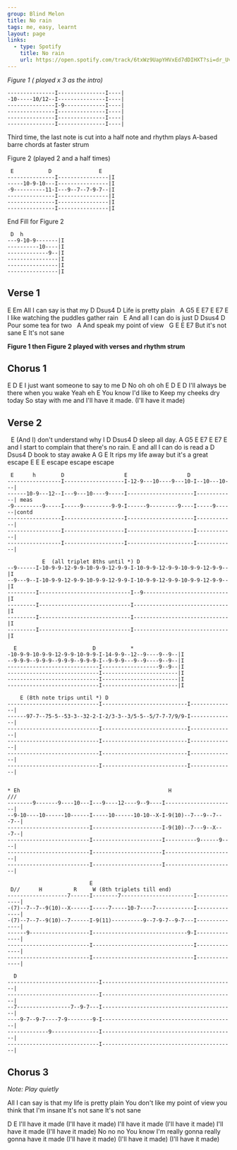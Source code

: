 ```yaml
---
group: Blind Melon
title: No rain
tags: me, easy, learnt
layout: page
links: 
  - type: Spotify
    title: No rain
    url: https://open.spotify.com/track/6txWz9UapYHVxEd7dDIHXT?si=dr_Uv1ltSIW0qW_T_d9-Rw
---
```


*Figure 1 ( played x 3 as the intro)*

```chordpro
---------------I---------------I----|
-10-----10/12--I---------------I----|
---------------I-9-------------I----|
---------------I---------------I----|
---------------I---------------I----|
---------------I---------------I----|
```

Third time, the last note is cut into a half note and rhythm plays A-based barre chords at faster strum

Figure 2 (played 2 and a half times)

```chordpro
 E           D               E
---------------I----------------|I
-----10-9-10---I----------------|I
-9----------11-I---9--7--7-9-7--|I
---------------I----------------|I
---------------I----------------|I
---------------I----------------|I
```

End Fill for Figure 2

```chordpro
 D  h
---9-10-9-------|I
----------10----|I
-------------9--|I
----------------|I
----------------|I
----------------|I
```

## Verse 1

E                       Em
All I can say is that my
D                     Dsus4 D
Life is pretty plain
&nbsp; A                         G5     E    E7 E E7 E
I like watching the puddles gather rain
&nbsp;   E
And all I can do is just
D                     Dsus4 D
Pour some tea for two
&nbsp;   A
And speak my point of view
&nbsp;   G        E    E E7
But it's not sane
E
It's not sane

**Figure 1 then Figure 2 played with verses and rhythm strum**

## Chorus 1

E           D          E
I just want someone to say to me
D
No oh oh oh
E             D              E         D
I'll always be there when you wake     Yeah eh
E
You know I'd like to
Keep my cheeks dry today
So stay with me and I'll have it made.
(I'll have it made)

## Verse 2

&nbsp;       E
(And I) don't understand why I
D             Dsus4 D
sleep all day.
      A                      G5         E     E7 E E7 E
and I start to complain that there's no rain.
E
and all I can do is read a
D             Dsus4 D
book to stay awake
   A                     G              E
It rips my life away but it's a great escape
E              E             E
escape         escape        escape

```chordpro
 E      h        D                   E                   D
-----------------I-------------------I-12-9---10----9---10-I--10---10---|
------10-9---12--I---9---10----9-----I---------------------I------------| meas
-9---------9-----I-----9---------9-9-I------9---------9----I-----9------|contd
-----------------I-------------------I---------------------I------------|
-----------------I-------------------I---------------------I------------|
-----------------I-------------------I---------------------I------------|

           E  (all triplet 8ths until *) D
--9------I-10-9-9-12-9-9-10-9-9-12-9-9-I-10-9-9-12-9-9-10-9-9-12-9-9--|I
--9---9--I-10-9-9-12-9-9-10-9-9-12-9-9-I-10-9-9-12-9-9-10-9-9-12-9-9--|I
---------I-----------------------------I--9---------------------------|I
---------I-----------------------------I------------------------------|I
---------I-----------------------------I------------------------------|I
---------I-----------------------------I------------------------------|I

  E                        D           *
-10-9-9-10-9-9-12-9-9-10-9-9-I-14-9-9--12--9----9--9--|I
--9-9-9--9-9-9--9-9-9--9-9-9-I--9-9-9---9--9----9--9--|I
-----------------------------I------------------9--9--|I
-----------------------------I------------------------|I
-----------------------------I------------------------|I
-----------------------------I------------------------|I

    E (8th note trips until *) D
-----------------------------I---------------------------I--------------|
------97-7--75-5--53-3--32-2-I-2/3-3--3/5-5--5/7-7-7/9/9-I--------------|
-----------------------------I---------------------------I--------------|
-----------------------------I---------------------------I--------------|
-----------------------------I---------------------------I--------------|
-----------------------------I---------------------------I--------------|


* Eh                                               H                 ///
--------9-------9----10---I---9----12----9--9----I----------------------|
--9-10----10------10------I-----10------10-10--X-I-9(10)--7---9--7---7--|
--------------------------I----------------------I-9(10)--7---9--X---7--|
--------------------------I----------------------I----------9------9----|
--------------------------I----------------------I----------------------|
--------------------------I----------------------I----------------------|

                          E
 D//      H          R     W (8th triplets till end)
-------------------7------I--------7-----------------------I--------------|
-(7)--7--7--9(10)--X------I-----7-----10-7----7------------I--------------|
-(7)--7--7--9(10)--7------I-9(11)----------9--7-9-7--9-7---I--------------|
------9-------------------I------------------------------9-I--------------|
--------------------------I--------------------------------I--------------|
--------------------------I--------------------------------I--------------|

  D
-----------------------------I------------------------------------------|
-----------------------------I------------------------------------------|
--7-----------------7--9-7---I------------------------------------------|
----9-7--9-7----7-9--------9-I------------------------------------------|
-------------9---------------I------------------------------------------|
-----------------------------I------------------------------------------|
```

## Chorus 3

*Note: Play quietly*

All I can say is that my life is pretty plain
You don't like my point of view you think that I'm insane
It's not sane       It's not sane

D                 E
I'll have it made (I'll have it made)
I'll have it made (I'll have it made)
I'll have it made (I'll have it made)
No no no
You know I'm really gonna really gonna
have it made (I'll have it made)
(I'll have it made) (I'll have it made)
